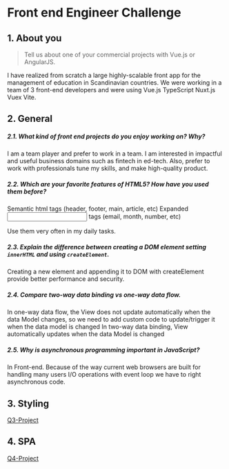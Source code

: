 # Front end Engineer Challenge


## 1. About you

> Tell us about one of your commercial projects with Vue.js or AngularJS.

I have realized from scratch a large highly-scalable front app for the management of education in Scandinavian countries. 
We were working in a team of 3 front-end developers and were using Vue.js TypeScript Nuxt.js Vuex Vite.

## 2. General

##### 2.1. What kind of front end projects do you enjoy working on? Why?

I am a team player and prefer to work in a team. 
I am interested in impactful and useful business domains such as fintech in ed-tech. 
Also, prefer to work with professionals tune my skills, and make high-quality product.

##### 2.2. Which are your favorite features of HTML5? How have you used them before?

Semantic html tags (header, footer, main, article, etc)
Expanded <input/> tags (email, month, number, etc)

Use them very often in my daily tasks.

##### 2.3. Explain the difference between creating a DOM element setting `innerHTML` and using `createElement`.

Creating a new element and appending it to DOM with createElement provide better performance and security.

##### 2.4. Compare two-way data binding vs one-way data flow.

In one-way data flow, the View does not update automatically when the data Model changes, so we need to add custom code to update/trigger it when the data model is changed
In two-way data binding, View automatically updates when the data Model is changed

##### 2.5. Why is asynchronous programming important in JavaScript?

In Front-end.
Because of the way current web browsers are built for handling many users I/O operations with event loop we have to right asynchronous code.

## 3. Styling

[Q3-Project](q3)


## 4. SPA

[Q4-Project](q4/client)

